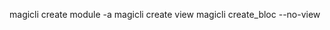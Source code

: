 magicli create module -a <archiechure> <modulename>
magicli create view 
magicli create_bloc --no-view
